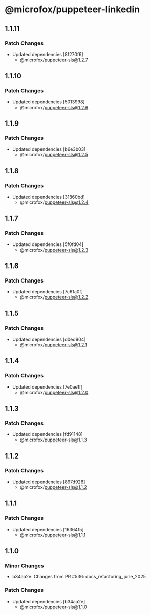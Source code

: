 # @microfox/puppeteer-linkedin

## 1.1.11

### Patch Changes

- Updated dependencies [8f270f6]
  - @microfox/puppeteer-sls@1.2.7

## 1.1.10

### Patch Changes

- Updated dependencies [5013998]
  - @microfox/puppeteer-sls@1.2.6

## 1.1.9

### Patch Changes

- Updated dependencies [b6e3b03]
  - @microfox/puppeteer-sls@1.2.5

## 1.1.8

### Patch Changes

- Updated dependencies [31860bd]
  - @microfox/puppeteer-sls@1.2.4

## 1.1.7

### Patch Changes

- Updated dependencies [5f0fd04]
  - @microfox/puppeteer-sls@1.2.3

## 1.1.6

### Patch Changes

- Updated dependencies [7c61a0f]
  - @microfox/puppeteer-sls@1.2.2

## 1.1.5

### Patch Changes

- Updated dependencies [d0ed904]
  - @microfox/puppeteer-sls@1.2.1

## 1.1.4

### Patch Changes

- Updated dependencies [7e0ae1f]
  - @microfox/puppeteer-sls@1.2.0

## 1.1.3

### Patch Changes

- Updated dependencies [fd91148]
  - @microfox/puppeteer-sls@1.1.3

## 1.1.2

### Patch Changes

- Updated dependencies [897d926]
  - @microfox/puppeteer-sls@1.1.2

## 1.1.1

### Patch Changes

- Updated dependencies [16364f5]
  - @microfox/puppeteer-sls@1.1.1

## 1.1.0

### Minor Changes

- b34aa2e: Changes from PR #536: docs_refactoring_june_2025

### Patch Changes

- Updated dependencies [b34aa2e]
  - @microfox/puppeteer-sls@1.1.0
